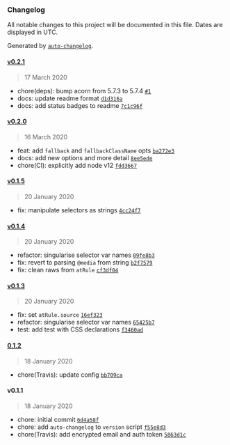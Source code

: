 ### Changelog

All notable changes to this project will be documented in this file. Dates are displayed in UTC.

Generated by [`auto-changelog`](https://github.com/CookPete/auto-changelog).

#### [v0.2.1](https://github.com/saulhardman/postcss-hover-media-feature/compare/v0.2.0...v0.2.1)

> 17 March 2020

- chore(deps): bump acorn from 5.7.3 to 5.7.4 [`#1`](https://github.com/saulhardman/postcss-hover-media-feature/pull/1)
- docs: update readme format [`d1d316a`](https://github.com/saulhardman/postcss-hover-media-feature/commit/d1d316a875af1266efd3f07cab1bbe988dbcce27)
- docs: add status badges to readme [`7c1c96f`](https://github.com/saulhardman/postcss-hover-media-feature/commit/7c1c96f2f626a80dfda6ad3a017cf8495c30a365)

#### [v0.2.0](https://github.com/saulhardman/postcss-hover-media-feature/compare/v0.1.5...v0.2.0)

> 16 March 2020

- feat: add `fallback` and `fallbackClassName` opts [`ba272e3`](https://github.com/saulhardman/postcss-hover-media-feature/commit/ba272e32fc041878a5daeb84bafaf02525dbe38d)
- docs: add new options and more detail [`8ee5ede`](https://github.com/saulhardman/postcss-hover-media-feature/commit/8ee5edef6c45f89fa74e8dffb62aeb408f6a799f)
- chore(CI): explicitly add node v12 [`fdd3667`](https://github.com/saulhardman/postcss-hover-media-feature/commit/fdd36679fb2e99d2a67e22f6214e300cc6dbbfa5)

#### [v0.1.5](https://github.com/saulhardman/postcss-hover-media-feature/compare/v0.1.4...v0.1.5)

> 20 January 2020

- fix: manipulate selectors as strings [`4cc24f7`](https://github.com/saulhardman/postcss-hover-media-feature/commit/4cc24f73d4657c516345a3fff7918b2fd7c40455)

#### [v0.1.4](https://github.com/saulhardman/postcss-hover-media-feature/compare/v0.1.3...v0.1.4)

> 20 January 2020

- refactor: singularise selector var names [`09fe8b3`](https://github.com/saulhardman/postcss-hover-media-feature/commit/09fe8b3fc49d23843677c3db20098f67d65c81b8)
- fix: revert to parsing `@media` from string [`b2f7579`](https://github.com/saulhardman/postcss-hover-media-feature/commit/b2f75798a257a3eba8d820b25d2aed9dc7949fe4)
- fix: clean raws from `atRule` [`cf3df04`](https://github.com/saulhardman/postcss-hover-media-feature/commit/cf3df04f0ea4f46133496bd181b52e0a8f11fc40)

#### [v0.1.3](https://github.com/saulhardman/postcss-hover-media-feature/compare/0.1.2...v0.1.3)

> 20 January 2020

- fix: set `atRule.source` [`16ef323`](https://github.com/saulhardman/postcss-hover-media-feature/commit/16ef3233fe2f955594610e0893c6d05caac0d7e5)
- refactor: singularise selector var names [`65425b7`](https://github.com/saulhardman/postcss-hover-media-feature/commit/65425b7163c23235ef2cf798fdba886e6a710aa1)
- test: add test with CSS declarations [`f3460ad`](https://github.com/saulhardman/postcss-hover-media-feature/commit/f3460adade8488285145df9e042492c6d234e264)

#### [0.1.2](https://github.com/saulhardman/postcss-hover-media-feature/compare/v0.1.1...0.1.2)

> 18 January 2020

- chore(Travis): update config [`bb709ca`](https://github.com/saulhardman/postcss-hover-media-feature/commit/bb709ca2bf9bc4c3dde5cfb08003543ad89d3915)

#### v0.1.1

> 18 January 2020

- chore: initial commit [`6d4a58f`](https://github.com/saulhardman/postcss-hover-media-feature/commit/6d4a58f5c4ccef3f671e8377b7cf170a35fd49e3)
- chore: add `auto-changelog` to `version` script [`f55e8d3`](https://github.com/saulhardman/postcss-hover-media-feature/commit/f55e8d39acdc87fc9dae0f511eb608cc65a8389f)
- chore(Travis): add encrypted email and auth token [`5863d1c`](https://github.com/saulhardman/postcss-hover-media-feature/commit/5863d1c437dbdaac3f476a3062d13eb55b99fed8)

